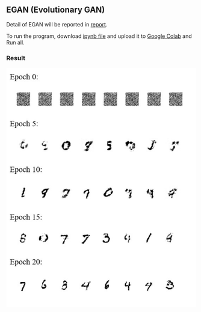 ## EGAN (Evolutionary GAN)

Detail of EGAN will be reported in [report](report.pdf).

To run the program, download [ipynb file](EGAN.ipynb) and upload it to [Google Colab](https://colab.research.google.com/notebooks/) and Run all.

### Result

![Result](imgs/result.jpg)